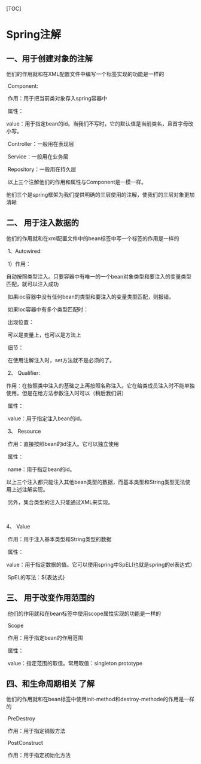 [TOC]



# Spring注解



## 一、用于创建对象的注解

​      他们的作用就和在XML配置文件中编写一个<bean>标签实现的功能是一样的

​    Component:

​         作用：用于把当前类对象存入spring容器中

​         属性：

​              value：用于指定bean的id。当我们不写时，它的默认值是当前类名，且首字母改小写。

​      Controller：一般用在表现层

​      Service：一般用在业务层

​      Repository：一般用在持久层

​      以上三个注解他们的作用和属性与Component是一模一样。

​      他们三个是spring框架为我们提供明确的三层使用的注解，使我们的三层对象更加清晰



## 二、 用于注入数据的

​     他们的作用就和在xml配置文件中的bean标签中写一个<property>标签的作用是一样的

​      1、Autowired:

​          	1）作用：

自动按照类型注入。只要容器中有唯一的一个bean对象类型和要注入的变量类型匹配，就可以注入成功

​               	  如果ioc容器中没有任何bean的类型和要注入的变量类型匹配，则报错。

​               	   如果Ioc容器中有多个类型匹配时：

​          出现位置：

​             可以是变量上，也可以是方法上

​         细节：

​             在使用注解注入时，set方法就不是必须的了。

​     2、 Qualifier:

​         作用：在按照类中注入的基础之上再按照名称注入。它在给类成员注入时不能单独使用。但是在给方法参数注入时可以（稍后我们讲）

​         属性：

​              value：用于指定注入bean的id。

​    3、 Resource

​          作用：直接按照bean的id注入。它可以独立使用

​          属性：

​              name：用于指定bean的id。

​      以上三个注入都只能注入其他bean类型的数据，而基本类型和String类型无法使用上述注解实现。

​      另外，集合类型的注入只能通过XML来实现。

​     

4、 Value

​          作用：用于注入基本类型和String类型的数据

​         属性：

​             value：用于指定数据的值。它可以使用spring中SpEL(也就是spring的el表达式）

​                     SpEL的写法：${表达式}



## 三、 用于改变作用范围的

​      他们的作用就和在bean标签中使用scope属性实现的功能是一样的

​      Scope

​          作用：用于指定bean的作用范围

​          属性：

​              value：指定范围的取值。常用取值：singleton prototype



## 四、和生命周期相关 了解

   他们的作用就和在bean标签中使用init-method和destroy-methode的作用是一样的

​      PreDestroy

​         作用：用于指定销毁方法

​      PostConstruct

​         作用：用于指定初始化方法